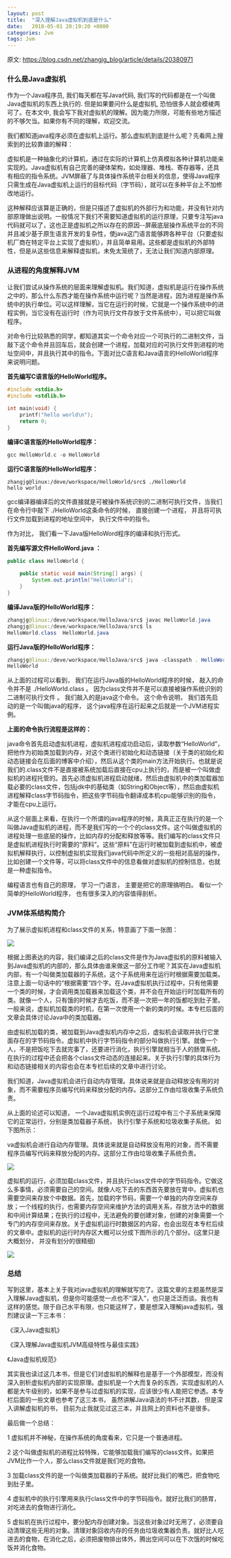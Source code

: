 ```yaml
---
layout: post
title:  "深入理解Java虚拟机到底是什么"
date:   2018-05-01 20:19:20 +0800
categories: Jvm
tags: Jvm
---
```


原文: https://blog.csdn.net/zhangjg_blog/article/details/20380971

### 什么是Java虚拟机

作为一个Java程序员, 我们每天都在写Java代码, 我们写的代码都是在一个叫做Java虚拟机的东西上执行的. 但是如果要问什么是虚拟机, 恐怕很多人就会模棱两可了。在本文中, 我会写下我对虚拟机的理解。因为能力所限，可能有些地方描述的不够欠当。如果你有不同的理解，欢迎交流。

我们都知道java程序必须在虚拟机上运行。那么虚拟机到底是什么呢？先看网上搜索到的比较靠谱的解释：

虚拟机是一种抽象化的计算机，通过在实际的计算机上仿真模拟各种计算机功能来实现的。Java虚拟机有自己完善的硬体架构，如处理器、堆栈、寄存器等，还具有相应的指令系统。JVM屏蔽了与具体操作系统平台相关的信息，使得Java程序只需生成在Java虚拟机上运行的目标代码（字节码），就可以在多种平台上不加修改地运行。

这种解释应该算是正确的，但是只描述了虚拟机的外部行为和功能，并没有针对内部原理做出说明。一般情况下我们不需要知道虚拟机的运行原理，只要专注写java代码就可以了，这也正是虚拟机之所以存在的原因--屏蔽底层操作系统平台的不同并且减少基于原生语言开发的复杂性，使java这门语言能够跨各种平台（只要虚拟机厂商在特定平台上实现了虚拟机），并且简单易用。这些都是虚拟机的外部特性，但是从这些信息来解释虚拟机，未免太笼统了，无法让我们知道内部原理。

### 从进程的角度解释JVM

让我们尝试从操作系统的层面来理解虚拟机。我们知道，虚拟机是运行在操作系统之中的，那么什么东西才能在操作系统中运行呢？当然是进程，因为进程是操作系统中的执行单位。可以这样理解，当它在运行的时候，它就是一个操作系统中的进程实例，当它没有在运行时（作为可执行文件存放于文件系统中），可以把它叫做程序。

对命令行比较熟悉的同学，都知道其实一个命令对应一个可执行的二进制文件，当敲下这个命令并且回车后，就会创建一个进程，加载对应的可执行文件到进程的地址空间中，并且执行其中的指令。下面对比C语言和Java语言的HelloWorld程序来说明问题。

**首先编写C语言版的HelloWorld程序。**

```C
#include <stdio.h>
#include <stdlib.h>
 
int main(void) {
    printf("hello world\n");
    return 0;
}
```

**编译C语言版的HelloWorld程序：**

```C
gcc HelloWorld.c -o HelloWorld
```

**运行C语言版的HelloWorld程序：**

```shell
zhangjg@linux:/deve/workspace/HelloWorld/src$ ./HelloWorld 
hello world
```

gcc编译器编译后的文件直接就是可被操作系统识别的二进制可执行文件，当我们在命令行中敲下 ./HelloWorld这条命令的时候， 直接创建一个进程， 并且将可执行文件加载到进程的地址空间中， 执行文件中的指令。

作为对比， 我们看一下Java版HelloWord程序的编译和执行形式。

**首先编写源文件HelloWord.java ：**

```java
public class HelloWorld {
 
	public static void main(String[] args) {
		System.out.println("HelloWorld");
	}
}
```

**编译Java版的HelloWorld程序：**

```java
zhangjg@linux:/deve/workspace/HelloJava/src$ javac HelloWorld.java 
zhangjg@linux:/deve/workspace/HelloJava/src$ ls
HelloWorld.class  HelloWorld.java
```

**运行Java版的HelloWorld程序：**

```java
zhangjg@linux:/deve/workspace/HelloJava/src$ java -classpath . HelloWorld 
HelloWorld
```

从上面的过程可以看到， 我们在运行Java版的HelloWorld程序的时候， 敲入的命令并不是 ./HelloWorld.class 。 因为class文件并不是可以直接被操作系统识别的二进制可执行文件 。 我们敲入的是java这个命令。 这个命令说明， 我们首先启动的是一个叫做java的程序， 这个java程序在运行起来之后就是一个JVM进程实例。

**上面的命令执行流程是这样的：**

java命令首先启动虚拟机进程，虚拟机进程成功启动后，读取参数“HelloWorld”，把他作为初始类加载到内存，对这个类进行初始化和动态链接（关于类的初始化和动态链接会在后面的博客中介绍），然后从这个类的main方法开始执行。也就是说我们的.class文件不是直接被系统加载后直接在cpu上执行的，而是被一个叫做虚拟机的进程托管的。首先必须虚拟机进程启动就绪，然后由虚拟机中的类加载器加载必要的class文件，包括jdk中的基础类（如String和Object等），然后由虚拟机进程解释class字节码指令，把这些字节码指令翻译成本机cpu能够识别的指令，才能在cpu上运行。

从这个层面上来看，在执行一个所谓的java程序的时候，真真正正在执行的是一个叫做Java虚拟机的进程，而不是我们写的一个个的class文件。这个叫做虚拟机的进程处理一些底层的操作，比如内存的分配和释放等等。我们编写的class文件只是虚拟机进程执行时需要的“原料”。这些“原料”在运行时被加载到虚拟机中，被虚拟机解释执行，以控制虚拟机实现我们java代码中所定义的一些相对高层的操作，比如创建一个文件等，可以将class文件中的信息看做对虚拟机的控制信息，也就是一种虚拟指令。

编程语言也有自己的原理， 学习一门语言， 主要是把它的原理搞明白。 看似一个简单的HelloWorld程序， 也有很多深入的内容值得剖析。

### JVM体系结构简介

为了展示虚拟机进程和class文件的关系，特意画了下面一张图：

<a href="/img/post/jvm/1.png" target="_blank"><img src="/img/post/jvm/1.png" /></a>

根据上图表达的内容，我们编译之后的class文件是作为Java虚拟机的原料被输入到Java虚拟机的内部的，那么具体由谁来做这一部分工作呢？其实在Java虚拟机内部，有一个叫做类加载器的子系统，这个子系统用来在运行时根据需要加载类。注意上面一句话中的“根据需要”四个字。在Java虚拟机执行过程中，只有他需要一个类的时候，才会调用类加载器来加载这个类，并不会在开始运行时加载所有的类。就像一个人，只有饿的时候才去吃饭，而不是一次把一年的饭都吃到肚子里。一般来说，虚拟机加载类的时机，在第一次使用一个新的类的时候。本专栏后面的文章会具体讨论Java中的类加载器。

由虚拟机加载的类，被加载到Java虚拟机内存中之后，虚拟机会读取并执行它里面存在的字节码指令。虚拟机中执行字节码指令的部分叫做执行引擎。就像一个人，不是把饭吃下去就完事了，还要进行消化，执行引擎就相当于人的肠胃系统。在执行的过程中还会把各个class文件动态的连接起来。关于执行引擎的具体行为和动态链接相关的内容也会在本专栏后续的文章中进行讨论。

我们知道，Java虚拟机会进行自动内存管理。具体说来就是自动释放没有用的对象，而不需要程序员编写代码来释放分配的内存。这部分工作由垃圾收集子系统负责。

从上面的论述可以知道， 一个Java虚拟机实例在运行过程中有三个子系统来保障它的正常运行，分别是类加载器子系统， 执行引擎子系统和垃圾收集子系统。 如下图所示：

va虚拟机会进行自动内存管理。具体说来就是自动释放没有用的对象，而不需要程序员编写代码来释放分配的内存。这部分工作由垃圾收集子系统负责。

<a href="/img/post/jvm/2.png" target="_blank"><img src="/img/post/jvm/2.png" /></a>

虚拟机的运行，必须加载class文件，并且执行class文件中的字节码指令。它做这么多事情，必须需要自己的空间。就像人吃下去的东西首先要放在胃中。虚拟机也需要空间来存放个中数据。首先，加载的字节码，需要一个单独的内存空间来存放；一个线程的执行，也需要内存空间来维护方法的调用关系，存放方法中的数据和中间计算结果；在执行的过程中，无法避免的要创建对象，创建的对象需要一个专门的内存空间来存放。关于虚拟机运行时数据区的内容，也会出现在本专栏后续的文章中。虚拟机的运行时内存区大概可以分成下图所示的几个部分。(这里只是大概划分， 并没有划分的很精细)

<a href="/img/post/jvm/3.png" target="_blank"><img src="/img/post/jvm/3.png" /></a>

### 总结

写到这里，基本上关于我对java虚拟机的理解就写完了。这篇文章的主题虽然是深入理解Java虚拟机，但是你可能感觉一点也不“深入”，也只是泛泛而谈。我也有这样的感觉。限于自己水平有限，也只能这样了，要是想深入理解java虚拟机，强烈建议读一下三本书：

《深入Java虚拟机》

《深入理解Java虚拟机JVM高级特性与最佳实践》

《Java虚拟机规范》

其实我也读过这几本书，但是它们对虚拟机的解释也是基于一个外部模型，而没有深入剖析虚拟机内部的实现原理。虚拟机是一个大而复杂的东西，实现虚拟机的人都是大牛级别的，如果不是参与过虚拟机的实现，应该很少有人能把它参透。本专栏后面的一些文章也参考了这三本书， 虽然讲解Java语法的书不计其数， 但是深入讲解虚拟机的书， 目前为止我就见过这三本，并且网上的资料也不是很多。

最后做一个总结：

1 虚拟机并不神秘，在操作系统的角度看来，它只是一个普通进程。

2 这个叫做虚拟机的进程比较特殊，它能够加载我们编写的class文件。如果把JVM比作一个人，那么class文件就是我们吃的食物。

3 加载class文件的是一个叫做类加载器的子系统。就好比我们的嘴巴，把食物吃到肚子里。

4 虚拟机中的执行引擎用来执行class文件中的字节码指令。就好比我们的肠胃，对吃进去的食物进行消化。

5 虚拟机在执行过程中，要分配内存创建对象。当这些对象过时无用了，必须要自动清理这些无用的对象。清理对象回收内存的任务由垃圾收集器负责。就好比人吃进去的食物，在消化之后，必须把废物排出体外，腾出空间可以在下次饿的时候吃饭并消化食物。




